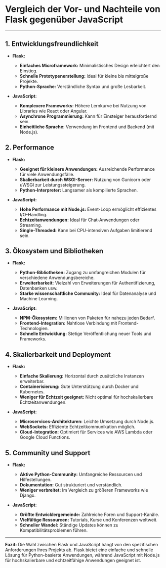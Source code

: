 # **Vergleich der Vor- und Nachteile von Flask gegenüber JavaScript**

---

## **1. Entwicklungsfreundlichkeit**

- **Flask:**
  - **Einfaches Microframework:** Minimalistisches Design erleichtert den Einstieg.
  - **Schnelle Prototypenerstellung:** Ideal für kleine bis mittelgroße Projekte.
  - **Python-Sprache:** Verständliche Syntax und große Lesbarkeit.

- **JavaScript:**
  - **Komplexere Frameworks:** Höhere Lernkurve bei Nutzung von Libraries wie React oder Angular.
  - **Asynchrone Programmierung:** Kann für Einsteiger herausfordernd sein.
  - **Einheitliche Sprache:** Verwendung im Frontend und Backend (mit Node.js).

## **2. Performance**

- **Flask:**
  - **Geeignet für kleinere Anwendungen:** Ausreichende Performance für viele Anwendungsfälle.
  - **Skalierbarkeit durch WSGI-Server:** Nutzung von Gunicorn oder uWSGI zur Leistungssteigerung.
  - **Python-Interpreter:** Langsamer als kompilierte Sprachen.

- **JavaScript:**
  - **Hohe Performance mit Node.js:** Event-Loop ermöglicht effizientes I/O-Handling.
  - **Echtzeitanwendungen:** Ideal für Chat-Anwendungen oder Streaming.
  - **Single-Threaded:** Kann bei CPU-intensiven Aufgaben limitierend sein.

## **3. Ökosystem und Bibliotheken**

- **Flask:**
  - **Python-Bibliotheken:** Zugang zu umfangreichen Modulen für verschiedene Anwendungsbereiche.
  - **Erweiterbarkeit:** Vielzahl von Erweiterungen für Authentifizierung, Datenbanken usw.
  - **Starke wissenschaftliche Community:** Ideal für Datenanalyse und Machine Learning.

- **JavaScript:**
  - **NPM-Ökosystem:** Millionen von Paketen für nahezu jeden Bedarf.
  - **Frontend-Integration:** Nahtlose Verbindung mit Frontend-Technologien.
  - **Schnelle Entwicklung:** Stetige Veröffentlichung neuer Tools und Frameworks.

## **4. Skalierbarkeit und Deployment**

- **Flask:**
  - **Einfache Skalierung:** Horizontal durch zusätzliche Instanzen erweiterbar.
  - **Containerisierung:** Gute Unterstützung durch Docker und Kubernetes.
  - **Weniger für Echtzeit geeignet:** Nicht optimal für hochskalierbare Echtzeitanwendungen.

- **JavaScript:**
  - **Microservices-Architekturen:** Leichte Umsetzung durch Node.js.
  - **WebSockets:** Effiziente Echtzeitkommunikation möglich.
  - **Cloud-Integration:** Optimiert für Services wie AWS Lambda oder Google Cloud Functions.

## **5. Community und Support**

- **Flask:**
  - **Aktive Python-Community:** Umfangreiche Ressourcen und Hilfestellungen.
  - **Dokumentation:** Gut strukturiert und verständlich.
  - **Weniger verbreitet:** Im Vergleich zu größeren Frameworks wie Django.

- **JavaScript:**
  - **Größte Entwicklergemeinde:** Zahlreiche Foren und Support-Kanäle.
  - **Vielfältige Ressourcen:** Tutorials, Kurse und Konferenzen weltweit.
  - **Schneller Wandel:** Ständige Updates können zu Kompatibilitätsproblemen führen.

---

**Fazit:** Die Wahl zwischen Flask und JavaScript hängt von den spezifischen Anforderungen Ihres Projekts ab. Flask bietet eine einfache und schnelle Lösung für Python-basierte Anwendungen, während JavaScript mit Node.js für hochskalierbare und echtzeitfähige Anwendungen geeignet ist.